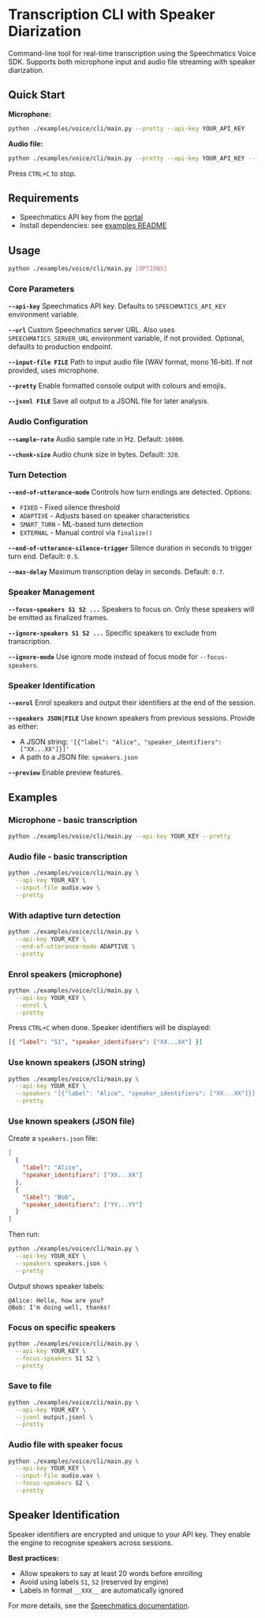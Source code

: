 # Transcription CLI with Speaker Diarization

Command-line tool for real-time transcription using the Speechmatics Voice SDK. Supports both microphone input and audio file streaming with speaker diarization.

## Quick Start

**Microphone:**

```bash
python ./examples/voice/cli/main.py --pretty --api-key YOUR_API_KEY
```

**Audio file:**

```bash
python ./examples/voice/cli/main.py --pretty --api-key YOUR_API_KEY --input-file audio.wav
```

Press `CTRL+C` to stop.

## Requirements

- Speechmatics API key from the [portal](https://portal.speechmatics.com/)
- Install dependencies: see [examples README](../README.md)

## Usage

```bash
python ./examples/voice/cli/main.py [OPTIONS]
```

### Core Parameters

**`--api-key`**
Speechmatics API key. Defaults to `SPEECHMATICS_API_KEY` environment variable.

**`--url`**
Custom Speechmatics server URL. Also uses `SPEECHMATICS_SERVER_URL` environment variable, if not provided. Optional, defaults to production endpoint.

**`--input-file FILE`**
Path to input audio file (WAV format, mono 16-bit). If not provided, uses microphone.

**`--pretty`**
Enable formatted console output with colours and emojis.

**`--jsonl FILE`**
Save all output to a JSONL file for later analysis.

### Audio Configuration

**`--sample-rate`**
Audio sample rate in Hz. Default: `16000`.

**`--chunk-size`**
Audio chunk size in bytes. Default: `320`.

### Turn Detection

**`--end-of-utterance-mode`**
Controls how turn endings are detected. Options:

- `FIXED` - Fixed silence threshold
- `ADAPTIVE` - Adjusts based on speaker characteristics
- `SMART_TURN` - ML-based turn detection
- `EXTERNAL` - Manual control via `finalize()`

**`--end-of-utterance-silence-trigger`**
Silence duration in seconds to trigger turn end. Default: `0.5`.

**`--max-delay`**
Maximum transcription delay in seconds. Default: `0.7`.

### Speaker Management

**`--focus-speakers S1 S2 ...`**
Speakers to focus on. Only these speakers will be emitted as finalized frames.

**`--ignore-speakers S1 S2 ...`**
Specific speakers to exclude from transcription.

**`--ignore-mode`**
Use ignore mode instead of focus mode for `--focus-speakers`.

### Speaker Identification

**`--enrol`**
Enrol speakers and output their identifiers at the end of the session.

**`--speakers JSON|FILE`**
Use known speakers from previous sessions. Provide as either:
- A JSON string: `'[{"label": "Alice", "speaker_identifiers": ["XX...XX"]}]'`
- A path to a JSON file: `speakers.json`

**`--preview`**
Enable preview features.

## Examples

### Microphone - basic transcription

```bash
python ./examples/voice/cli/main.py --api-key YOUR_KEY --pretty
```

### Audio file - basic transcription

```bash
python ./examples/voice/cli/main.py \
  --api-key YOUR_KEY \
  --input-file audio.wav \
  --pretty
```

### With adaptive turn detection

```bash
python ./examples/voice/cli/main.py \
  --api-key YOUR_KEY \
  --end-of-utterance-mode ADAPTIVE \
  --pretty
```

### Enrol speakers (microphone)

```bash
python ./examples/voice/cli/main.py \
  --api-key YOUR_KEY \
  --enrol \
  --pretty
```

Press `CTRL+C` when done. Speaker identifiers will be displayed:

```json
[{ "label": "S1", "speaker_identifiers": ["XX...XX"] }]
```

### Use known speakers (JSON string)

```bash
python ./examples/voice/cli/main.py \
  --api-key YOUR_KEY \
  --speakers '[{"label": "Alice", "speaker_identifiers": ["XX...XX"]}]' \
  --pretty
```

### Use known speakers (JSON file)

Create a `speakers.json` file:

```json
[
  {
    "label": "Alice",
    "speaker_identifiers": ["XX...XX"]
  },
  {
    "label": "Bob",
    "speaker_identifiers": ["YY...YY"]
  }
]
```

Then run:

```bash
python ./examples/voice/cli/main.py \
  --api-key YOUR_KEY \
  --speakers speakers.json \
  --pretty
```

Output shows speaker labels:

```
@Alice: Hello, how are you?
@Bob: I'm doing well, thanks!
```

### Focus on specific speakers

```bash
python ./examples/voice/cli/main.py \
  --api-key YOUR_KEY \
  --focus-speakers S1 S2 \
  --pretty
```

### Save to file

```bash
python ./examples/voice/cli/main.py \
  --api-key YOUR_KEY \
  --jsonl output.jsonl \
  --pretty
```

### Audio file with speaker focus

```bash
python ./examples/voice/cli/main.py \
  --api-key YOUR_KEY \
  --input-file audio.wav \
  --focus-speakers S2 \
  --pretty
```

## Speaker Identification

Speaker identifiers are encrypted and unique to your API key. They enable the engine to recognise speakers across sessions.

**Best practices:**

- Allow speakers to say at least 20 words before enrolling
- Avoid using labels `S1`, `S2` (reserved by engine)
- Labels in format `__XXX__` are automatically ignored

For more details, see the [Speechmatics documentation](https://docs.speechmatics.com/speech-to-text/realtime/realtime-speaker-identification).
